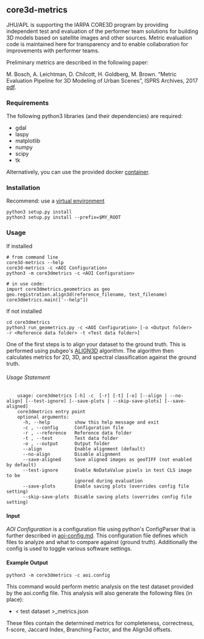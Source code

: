 ## core3d-metrics
 JHU/APL is supporting the IARPA CORE3D program by providing independent test and evaluation of the performer team solutions for building 3D models based on satellite images and other sources. Metric evaluation code is maintained here for transparency and to enable collaboration for improvements with performer teams.
 
 Preliminary metrics are described in the following paper:
 
 M. Bosch, A. Leichtman, D. Chilcott, H. Goldberg, M. Brown. “Metric Evaluation Pipeline for 3D Modeling of Urban Scenes”, ISPRS Archives, 2017 [pdf](https://www.int-arch-photogramm-remote-sens-spatial-inf-sci.net/XLII-1-W1/239/2017/isprs-archives-XLII-1-W1-239-2017.pdf).

### Requirements
The following python3 libraries (and their dependencies) are required:

* gdal
* laspy
* matplotlib
* numpy
* scipy
* tk

Alternatively, you can use the provided docker [container](Dockerfile).

### Installation
Recommend: use a [virtual environment](https://docs.python.org/3/tutorial/venv.html)

    python3 setup.py install
    python3 setup.py install --prefix=$MY_ROOT

### Usage
If installed

    # from command line
    core3d-metrics --help
    core3d-metrics -c <AOI Configuration>
    python3 -m core3dmetrics -c <AOI Configuration>

    # in use code:
    import core3dmetrics.geometrics as geo
    geo.registration.align3d(reference_filename, test_filename)
    core3dmetrics.main(['--help"])

If not installed

    cd core3dmetrics
    python3 run_geometrics.py -c <AOI Configuration> [-o <Output folder>  -r <Reference data folder> -t <Test data folder>]

One of the first steps is to align your dataset to the ground truth. This is performed using pubgeo's [ALIGN3D](https://github.com/pubgeo/pubgeo/#align3d) algorithm.
The algorithm then calculates metrics for 2D, 3D, and spectral classification against the ground truth.

###### Usage Statement
        usage: core3dmetrics [-h] -c  [-r] [-t] [-o] [--align | --no-align] [--test-ignore] [--save-plots | --skip-save-plots] [--save-aligned]
        core3dmetrics entry point
        optional arguments:
          -h, --help         show this help message and exit
          -c , --config      Configuration file
          -r , --reference   Reference data folder
          -t , --test        Test data folder
          -o , --output      Output folder
          --align            Enable alignment (default)
          --no-align         Disable alignment
          --save-aligned     Save aligned images as geoTIFF (not enabled by default)
          --test-ignore      Enable NoDataValue pixels in test CLS image to be 
                             ignored during evaluation
          --save-plots       Enable saving plots (overrides config file setting)
          --skip-save-plots  Disable saving plots (overrides config file setting)                             

#### Input
_AOI Configuration_ is a configuration file using python's ConfigParser that is further described in [aoi-config.md](aoi-example/aoi-config.md).
This configuration file defines which files to analyze and what to compare against (ground truth). Additionally the config is used to toggle various software settings.

#### Example Output
    python3 -m core3dmetrics -c aoi.config
This command would perform metric analysis on the test dataset provided by the aoi.config file. This analysis will also generate the following files (in place):
* < test dataset >_metrics.json

These files contain the determined metrics for completeness, correctness, f-score, Jaccard Index, Branching Factor, and the Align3d offsets.
